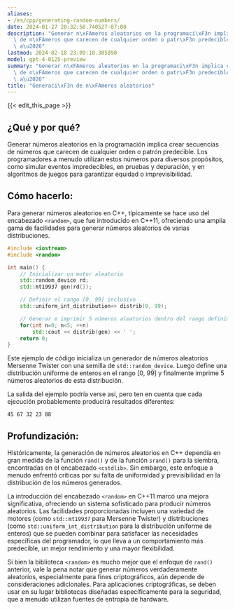 ```yaml
---
aliases:
- /es/cpp/generating-random-numbers/
date: 2024-01-27 20:32:50.740527-07:00
description: "Generar n\xFAmeros aleatorios en la programaci\xF3n implica crear secuencias\
  \ de n\xFAmeros que carecen de cualquier orden o patr\xF3n predecible. Los programadores\
  \ a\u2026"
lastmod: 2024-02-18 23:09:10.305090
model: gpt-4-0125-preview
summary: "Generar n\xFAmeros aleatorios en la programaci\xF3n implica crear secuencias\
  \ de n\xFAmeros que carecen de cualquier orden o patr\xF3n predecible. Los programadores\
  \ a\u2026"
title: "Generaci\xF3n de n\xFAmeros aleatorios"
---
```


{{< edit_this_page >}}

## ¿Qué y por qué?

Generar números aleatorios en la programación implica crear secuencias de números que carecen de cualquier orden o patrón predecible. Los programadores a menudo utilizan estos números para diversos propósitos, como simular eventos impredecibles, en pruebas y depuración, y en algoritmos de juegos para garantizar equidad o imprevisibilidad.

## Cómo hacerlo:

Para generar números aleatorios en C++, típicamente se hace uso del encabezado `<random>`, que fue introducido en C++11, ofreciendo una amplia gama de facilidades para generar números aleatorios de varias distribuciones.

```C++
#include <iostream>
#include <random>

int main() {
    // Inicializar un motor aleatorio
    std::random_device rd;  
    std::mt19937 gen(rd()); 

    // Definir el rango [0, 99] inclusivo
    std::uniform_int_distribution<> distrib(0, 99); 

    // Generar e imprimir 5 números aleatorios dentro del rango definido
    for(int n=0; n<5; ++n)
        std::cout << distrib(gen) << ' ';
    return 0;
}
```

Este ejemplo de código inicializa un generador de números aleatorios Mersenne Twister con una semilla de `std::random_device`. Luego define una distribución uniforme de enteros en el rango [0, 99] y finalmente imprime 5 números aleatorios de esta distribución.

La salida del ejemplo podría verse así, pero ten en cuenta que cada ejecución probablemente producirá resultados diferentes:

```
45 67 32 23 88
```

## Profundización:

Históricamente, la generación de números aleatorios en C++ dependía en gran medida de la función `rand()` y de la función `srand()` para la siembra, encontradas en el encabezado `<cstdlib>`. Sin embargo, este enfoque a menudo enfrentó críticas por su falta de uniformidad y previsibilidad en la distribución de los números generados.

La introducción del encabezado `<random>` en C++11 marcó una mejora significativa, ofreciendo un sistema sofisticado para producir números aleatorios. Las facilidades proporcionadas incluyen una variedad de motores (como `std::mt19937` para Mersenne Twister) y distribuciones (como `std::uniform_int_distribution` para la distribución uniforme de enteros) que se pueden combinar para satisfacer las necesidades específicas del programador, lo que lleva a un comportamiento más predecible, un mejor rendimiento y una mayor flexibilidad.

Si bien la biblioteca `<random>` es mucho mejor que el enfoque de `rand()` anterior, vale la pena notar que generar números verdaderamente aleatorios, especialmente para fines criptográficos, aún depende de consideraciones adicionales. Para aplicaciones criptográficas, se deben usar en su lugar bibliotecas diseñadas específicamente para la seguridad, que a menudo utilizan fuentes de entropía de hardware.

